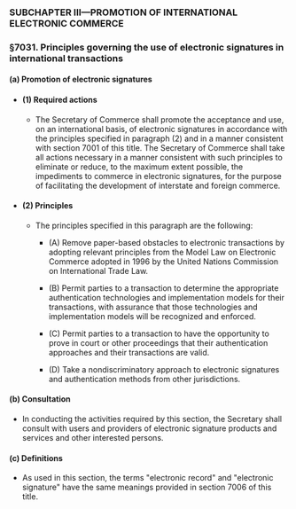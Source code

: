 ### SUBCHAPTER III—PROMOTION OF INTERNATIONAL ELECTRONIC COMMERCE

### §7031. Principles governing the use of electronic signatures in international transactions
#### (a) Promotion of electronic signatures
* #### (1) Required actions
  * The Secretary of Commerce shall promote the acceptance and use, on an international basis, of electronic signatures in accordance with the principles specified in paragraph (2) and in a manner consistent with section 7001 of this title. The Secretary of Commerce shall take all actions necessary in a manner consistent with such principles to eliminate or reduce, to the maximum extent possible, the impediments to commerce in electronic signatures, for the purpose of facilitating the development of interstate and foreign commerce.

* #### (2) Principles
  * The principles specified in this paragraph are the following:

    * (A) Remove paper-based obstacles to electronic transactions by adopting relevant principles from the Model Law on Electronic Commerce adopted in 1996 by the United Nations Commission on International Trade Law.

    * (B) Permit parties to a transaction to determine the appropriate authentication technologies and implementation models for their transactions, with assurance that those technologies and implementation models will be recognized and enforced.

    * (C) Permit parties to a transaction to have the opportunity to prove in court or other proceedings that their authentication approaches and their transactions are valid.

    * (D) Take a nondiscriminatory approach to electronic signatures and authentication methods from other jurisdictions.

#### (b) Consultation
* In conducting the activities required by this section, the Secretary shall consult with users and providers of electronic signature products and services and other interested persons.

#### (c) Definitions
* As used in this section, the terms "electronic record" and "electronic signature" have the same meanings provided in section 7006 of this title.